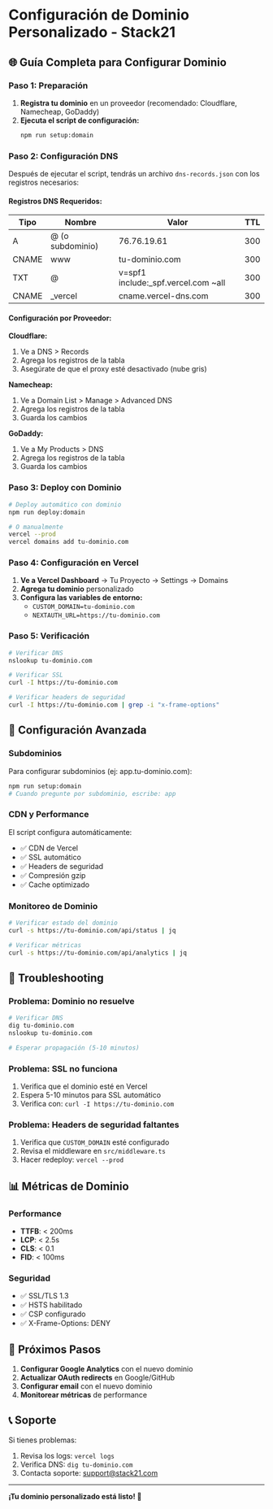 # Configuración de Dominio Personalizado - Stack21

## 🌐 Guía Completa para Configurar Dominio

### **Paso 1: Preparación**

1. **Registra tu dominio** en un proveedor (recomendado: Cloudflare, Namecheap, GoDaddy)
2. **Ejecuta el script de configuración:**
   ```bash
   npm run setup:domain
   ```

### **Paso 2: Configuración DNS**

Después de ejecutar el script, tendrás un archivo `dns-records.json` con los registros necesarios:

#### **Registros DNS Requeridos:**

| Tipo | Nombre | Valor | TTL |
|------|--------|-------|-----|
| A | @ (o subdominio) | 76.76.19.61 | 300 |
| CNAME | www | tu-dominio.com | 300 |
| TXT | @ | v=spf1 include:_spf.vercel.com ~all | 300 |
| CNAME | _vercel | cname.vercel-dns.com | 300 |

#### **Configuración por Proveedor:**

**Cloudflare:**
1. Ve a DNS > Records
2. Agrega los registros de la tabla
3. Asegúrate de que el proxy esté desactivado (nube gris)

**Namecheap:**
1. Ve a Domain List > Manage > Advanced DNS
2. Agrega los registros de la tabla
3. Guarda los cambios

**GoDaddy:**
1. Ve a My Products > DNS
2. Agrega los registros de la tabla
3. Guarda los cambios

### **Paso 3: Deploy con Dominio**

```bash
# Deploy automático con dominio
npm run deploy:domain

# O manualmente
vercel --prod
vercel domains add tu-dominio.com
```

### **Paso 4: Configuración en Vercel**

1. **Ve a Vercel Dashboard** → Tu Proyecto → Settings → Domains
2. **Agrega tu dominio** personalizado
3. **Configura las variables de entorno:**
   - `CUSTOM_DOMAIN=tu-dominio.com`
   - `NEXTAUTH_URL=https://tu-dominio.com`

### **Paso 5: Verificación**

```bash
# Verificar DNS
nslookup tu-dominio.com

# Verificar SSL
curl -I https://tu-dominio.com

# Verificar headers de seguridad
curl -I https://tu-dominio.com | grep -i "x-frame-options"
```

## 🔧 Configuración Avanzada

### **Subdominios**

Para configurar subdominios (ej: app.tu-dominio.com):

```bash
npm run setup:domain
# Cuando pregunte por subdominio, escribe: app
```

### **CDN y Performance**

El script configura automáticamente:
- ✅ CDN de Vercel
- ✅ SSL automático
- ✅ Headers de seguridad
- ✅ Compresión gzip
- ✅ Cache optimizado

### **Monitoreo de Dominio**

```bash
# Verificar estado del dominio
curl -s https://tu-dominio.com/api/status | jq

# Verificar métricas
curl -s https://tu-dominio.com/api/analytics | jq
```

## 🚨 Troubleshooting

### **Problema: Dominio no resuelve**
```bash
# Verificar DNS
dig tu-dominio.com
nslookup tu-dominio.com

# Esperar propagación (5-10 minutos)
```

### **Problema: SSL no funciona**
1. Verifica que el dominio esté en Vercel
2. Espera 5-10 minutos para SSL automático
3. Verifica con: `curl -I https://tu-dominio.com`

### **Problema: Headers de seguridad faltantes**
1. Verifica que `CUSTOM_DOMAIN` esté configurado
2. Revisa el middleware en `src/middleware.ts`
3. Hacer redeploy: `vercel --prod`

## 📊 Métricas de Dominio

### **Performance**
- **TTFB**: < 200ms
- **LCP**: < 2.5s
- **CLS**: < 0.1
- **FID**: < 100ms

### **Seguridad**
- ✅ SSL/TLS 1.3
- ✅ HSTS habilitado
- ✅ CSP configurado
- ✅ X-Frame-Options: DENY

## 🎯 Próximos Pasos

1. **Configurar Google Analytics** con el nuevo dominio
2. **Actualizar OAuth redirects** en Google/GitHub
3. **Configurar email** con el nuevo dominio
4. **Monitorear métricas** de performance

## 📞 Soporte

Si tienes problemas:
1. Revisa los logs: `vercel logs`
2. Verifica DNS: `dig tu-dominio.com`
3. Contacta soporte: support@stack21.com

---

**¡Tu dominio personalizado está listo! 🚀**
